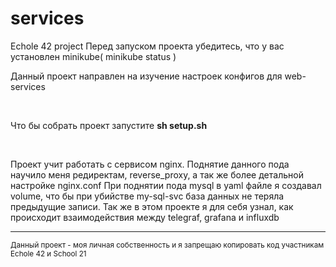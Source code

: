# services
Echole 42 project
Перед запуском проекта убедитесь, что у вас установлен minikube( minikube status )

<div aligne="center">
  <p>Данный проект направлен на изучение настроек конфигов для web-services</p>
  <br>
  <p>Что бы собрать проект запустите <b>sh setup.sh</b></p>
  <br>
  <p>Проект учит работать с сервисом nginx. Поднятие данного пода научило меня редиректам, reverse_proxy, а так же более детальной настройке nginx.conf
  При поднятии пода mysql в yaml файле я создавал volume, что бы при убийстве my-sql-svc база данных не теряла предыдущие записи. Так же в этом проекте я для
  себя узнал, как происходит взаимодействия между telegraf, grafana и influxdb</p>
</div>

<hr>

<small> Данный проект - моя личная собственность и я запрещаю копировать код участникам Echole 42  и School 21 </small>
